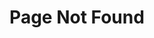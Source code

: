 ---
title: Page Not Found
featuredImage: "./images/404.jpg"
featuredImageAlt: "page not found"
text: "Oops! Looks like the page you are looking for does not exist."
---